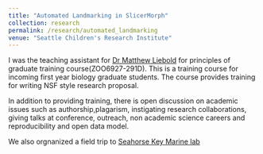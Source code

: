 ```yaml
---
title: "Automated Landmarking in SlicerMorph"
collection: research
permalink: /research/automated_landmarking
venue: "Seattle Children's Research Institute"
---
```


I was the teaching assistant for [Dr Matthew Liebold](http://www.leiboldlab.com/) for principles of graduate training course(ZOO6927-291D).
This is a training course for incoming first year biology graduate students. The course provides training for writing NSF style research proposal. 

In addition to providing training, there is open discussion on  academic issues such as authorship,plagarism, instigating research collaborations, giving talks at conference, outreach, non academic science careers and reproducibility and open data model.

We also orgnanized a field trip to [Seahorse Key Marine lab](https://ncbs.ifas.ufl.edu/seahorse-key-marine-laboratory/)

